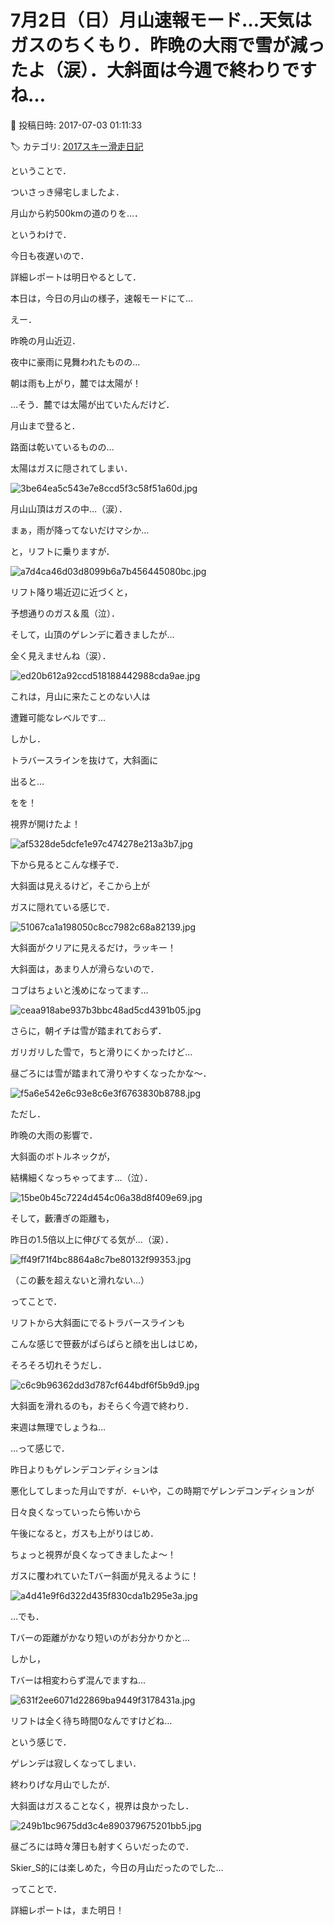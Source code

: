 # 7月2日（日）月山速報モード…天気はガスのちくもり．昨晩の大雨で雪が減ったよ（涙）．大斜面は今週で終わりですね…

📅 投稿日時: 2017-07-03 01:11:33

🏷️ カテゴリ: [2017スキー滑走日記](c7d777cecfc91bdf0fa464ad62c6d49ab.md)

ということで．


ついさっき帰宅しましたよ．


月山から約500kmの道のりを…．





というわけで．


今日も夜遅いので．


詳細レポートは明日やるとして．


本日は，今日の月山の様子，速報モードにて…





えー．


昨晩の月山近辺．


夜中に豪雨に見舞われたものの…


朝は雨も上がり，麓では太陽が！


…そう．麓では太陽が出ていたんだけど．


月山まで登ると．


路面は乾いているものの…


太陽はガスに隠されてしまい．




![3be64ea5c543e7e8ccd5f3c58f51a60d.jpg](images/3be64ea5c543e7e8ccd5f3c58f51a60d.jpg)




月山山頂はガスの中…（涙）．





まぁ，雨が降ってないだけマシか…


と，リフトに乗りますが．




![a7d4ca46d03d8099b6a7b456445080bc.jpg](images/a7d4ca46d03d8099b6a7b456445080bc.jpg)




リフト降り場近辺に近づくと，


予想通りのガス＆風（泣）．





そして，山頂のゲレンデに着きましたが…


全く見えませんね（涙）．




![ed20b612a92ccd518188442988cda9ae.jpg](images/ed20b612a92ccd518188442988cda9ae.jpg)




これは，月山に来たことのない人は


遭難可能なレベルです…





しかし．


トラバースラインを抜けて，大斜面に


出ると…


をを！


視界が開けたよ！




![af5328de5dcfe1e97c474278e213a3b7.jpg](images/af5328de5dcfe1e97c474278e213a3b7.jpg)







下から見るとこんな様子で．


大斜面は見えるけど，そこから上が


ガスに隠れている感じで．




![51067ca1a198050c8cc7982c68a82139.jpg](images/51067ca1a198050c8cc7982c68a82139.jpg)




大斜面がクリアに見えるだけ，ラッキー！





大斜面は，あまり人が滑らないので．


コブはちょいと浅めになってます…




![ceaa918abe937b3bbc48ad5cd4391b05.jpg](images/ceaa918abe937b3bbc48ad5cd4391b05.jpg)




さらに，朝イチは雪が踏まれておらず．


ガリガリした雪で，ちと滑りにくかったけど…


昼ごろには雪が踏まれて滑りやすくなったかな～．




![f5a6e542e6c93e8c6e3f6763830b8788.jpg](images/f5a6e542e6c93e8c6e3f6763830b8788.jpg)







ただし．


昨晩の大雨の影響で．


大斜面のボトルネックが，


結構細くなっちゃってます…（泣）．




![15be0b45c7224d454c06a38d8f409e69.jpg](images/15be0b45c7224d454c06a38d8f409e69.jpg)







そして，藪漕ぎの距離も，


昨日の1.5倍以上に伸びてる気が…（涙）．




![ff49f71f4bc8864a8c7be80132f99353.jpg](images/ff49f71f4bc8864a8c7be80132f99353.jpg)




（この藪を超えないと滑れない…）





ってことで．


リフトから大斜面にでるトラバースラインも


こんな感じで笹薮がぱらぱらと顔を出しはじめ，


そろそろ切れそうだし．




![c6c9b96362dd3d787cf644bdf6f5b9d9.jpg](images/c6c9b96362dd3d787cf644bdf6f5b9d9.jpg)




大斜面を滑れるのも，おそらく今週で終わり．


来週は無理でしょうね…





…って感じで．


昨日よりもゲレンデコンディションは


悪化してしまった月山ですが．←いや，この時期でゲレンデコンディションが


日々良くなっていったら怖いから


午後になると，ガスも上がりはじめ．


ちょっと視界が良くなってきましたよ～！


ガスに覆われていたTバー斜面が見えるように！




![a4d41e9f6d322d435f830cda1b295e3a.jpg](images/a4d41e9f6d322d435f830cda1b295e3a.jpg)




…でも．


Tバーの距離がかなり短いのがお分かりかと…





しかし，


Tバーは相変わらず混んでますね…




![631f2ee6071d22869ba9449f3178431a.jpg](images/631f2ee6071d22869ba9449f3178431a.jpg)




リフトは全く待ち時間0なんですけどね…





という感じで．


ゲレンデは寂しくなってしまい．


終わりげな月山でしたが．


大斜面はガスることなく，視界は良かったし．




![249b1bc9675dd3c4e890379675201bb5.jpg](images/249b1bc9675dd3c4e890379675201bb5.jpg)




昼ごろには時々薄日も射すくらいだったので．


Skier_S的には楽しめた，今日の月山だったのでした…





ってことで．


詳細レポートは，また明日！

